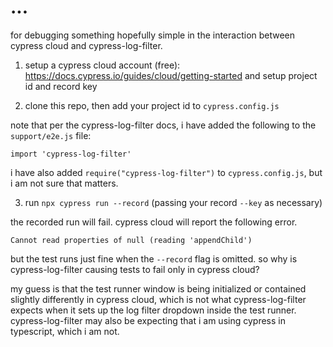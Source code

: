 # ...
for debugging something hopefully simple in the interaction between cypress cloud and cypress-log-filter.

1. setup a cypress cloud account (free): https://docs.cypress.io/guides/cloud/getting-started and setup project id and record key

2. clone this repo, then add your project id to `cypress.config.js`

note that per the cypress-log-filter docs, i have added the following to the `support/e2e.js` file:

```
import 'cypress-log-filter'
```

i have also added `require("cypress-log-filter")` to `cypress.config.js`, but i am not sure that matters.

3. run `npx cypress run --record` (passing your record `--key` as necessary)

the recorded run will fail. cypress cloud will report the following error.

```
Cannot read properties of null (reading 'appendChild')
```

but the test runs just fine when the `--record` flag is omitted. so why is cypress-log-filter causing tests to fail only in cypress cloud?

my guess is that the test runner window is being initialized or contained slightly differently in cypress cloud, which is not what cypress-log-filter expects when it sets up the log filter dropdown inside the test runner. cypress-log-filter may also be expecting that i am using cypress in typescript, which i am not.
